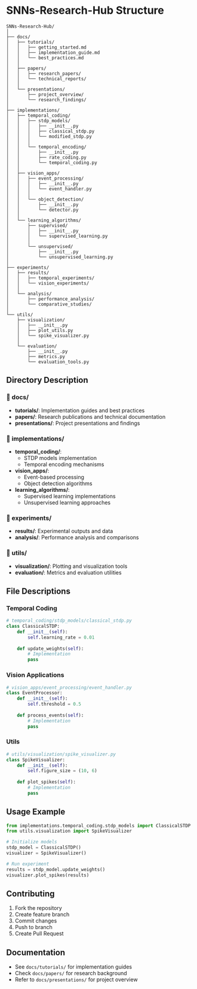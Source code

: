 # SNNs-Research-Hub Structure

```
SNNs-Research-Hub/
│
├── docs/
│   ├── tutorials/
│   │   ├── getting_started.md
│   │   ├── implementation_guide.md
│   │   └── best_practices.md
│   │
│   ├── papers/
│   │   ├── research_papers/
│   │   └── technical_reports/
│   │
│   └── presentations/
│       ├── project_overview/
│       └── research_findings/
│
├── implementations/
│   ├── temporal_coding/
│   │   ├── stdp_models/
│   │   │   ├── __init__.py
│   │   │   ├── classical_stdp.py
│   │   │   └── modified_stdp.py
│   │   │
│   │   └── temporal_encoding/
│   │       ├── __init__.py
│   │       ├── rate_coding.py
│   │       └── temporal_coding.py
│   │
│   ├── vision_apps/
│   │   ├── event_processing/
│   │   │   ├── __init__.py
│   │   │   └── event_handler.py
│   │   │
│   │   └── object_detection/
│   │       ├── __init__.py
│   │       └── detector.py
│   │
│   └── learning_algorithms/
│       ├── supervised/
│       │   ├── __init__.py
│       │   └── supervised_learning.py
│       │
│       └── unsupervised/
│           ├── __init__.py
│           └── unsupervised_learning.py
│
├── experiments/
│   ├── results/
│   │   ├── temporal_experiments/
│   │   └── vision_experiments/
│   │
│   └── analysis/
│       ├── performance_analysis/
│       └── comparative_studies/
│
└── utils/
    ├── visualization/
    │   ├── __init__.py
    │   ├── plot_utils.py
    │   └── spike_visualizer.py
    │
    └── evaluation/
        ├── __init__.py
        ├── metrics.py
        └── evaluation_tools.py
```

## Directory Description

### 📁 docs/
- **tutorials/**: Implementation guides and best practices
- **papers/**: Research publications and technical documentation
- **presentations/**: Project presentations and findings

### 📁 implementations/
- **temporal_coding/**: 
  - STDP models implementation
  - Temporal encoding mechanisms
- **vision_apps/**: 
  - Event-based processing
  - Object detection algorithms
- **learning_algorithms/**: 
  - Supervised learning implementations
  - Unsupervised learning approaches

### 📁 experiments/
- **results/**: Experimental outputs and data
- **analysis/**: Performance analysis and comparisons

### 📁 utils/
- **visualization/**: Plotting and visualization tools
- **evaluation/**: Metrics and evaluation utilities

## File Descriptions

### Temporal Coding
```python
# temporal_coding/stdp_models/classical_stdp.py
class ClassicalSTDP:
    def __init__(self):
        self.learning_rate = 0.01
        
    def update_weights(self):
        # Implementation
        pass
```

### Vision Applications
```python
# vision_apps/event_processing/event_handler.py
class EventProcessor:
    def __init__(self):
        self.threshold = 0.5
        
    def process_events(self):
        # Implementation
        pass
```

### Utils
```python
# utils/visualization/spike_visualizer.py
class SpikeVisualizer:
    def __init__(self):
        self.figure_size = (10, 6)
        
    def plot_spikes(self):
        # Implementation
        pass
```

## Usage Example
```python
from implementations.temporal_coding.stdp_models import ClassicalSTDP
from utils.visualization import SpikeVisualizer

# Initialize models
stdp_model = ClassicalSTDP()
visualizer = SpikeVisualizer()

# Run experiment
results = stdp_model.update_weights()
visualizer.plot_spikes(results)
```

## Contributing
1. Fork the repository
2. Create feature branch
3. Commit changes
4. Push to branch
5. Create Pull Request

## Documentation
- See `docs/tutorials/` for implementation guides
- Check `docs/papers/` for research background
- Refer to `docs/presentations/` for project overview
